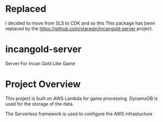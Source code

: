 # Replaced
I decided to move from SLS to CDK and so this 
This package has been replaced by the https://github.com/ytaragin/incangold-server project.


# incangold-server
Server For Incan Gold Like Game

# Project Overview
This project is built on AWS Lambda for game processing. DynamoDB is used for the storage of the data.

The Serverless framework is used to configure the AWS infrastucture


